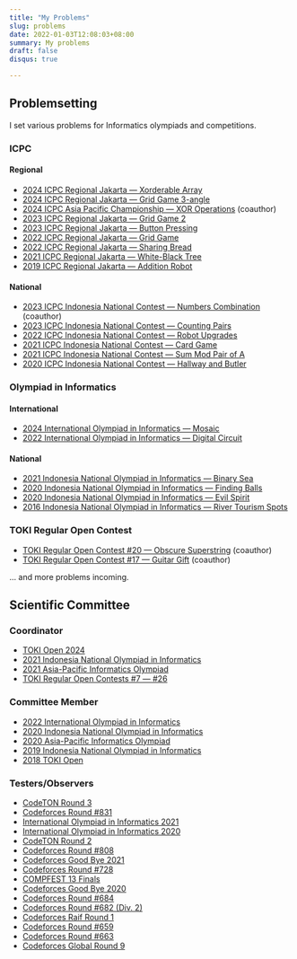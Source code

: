 ```yaml
---
title: "My Problems"
slug: problems
date: 2022-01-03T12:08:03+08:00
summary: My problems
draft: false
disqus: true

---
```


## Problemsetting

I set various problems for Informatics olympiads and competitions.

### ICPC

#### Regional

* [2024 ICPC Regional Jakarta — Xorderable Array](https://tlx.toki.id/problems/icpc-jakarta-2024/J)
* [2024 ICPC Regional Jakarta — Grid Game 3-angle](https://tlx.toki.id/problems/icpc-jakarta-2024/F)
* [2024 ICPC Asia Pacific Championship — XOR Operations](https://codeforces.com/contest/1938/problem/L) (coauthor)
* [2023 ICPC Regional Jakarta — Grid Game 2](https://tlx.toki.id/problems/icpc-jakarta-2023/G)
* [2023 ICPC Regional Jakarta — Button Pressing](https://tlx.toki.id/problems/icpc-jakarta-2023/B)
* [2022 ICPC Regional Jakarta — Grid Game](https://tlx.toki.id/problems/icpc-jakarta-2022/H)
* [2022 ICPC Regional Jakarta — Sharing Bread](https://tlx.toki.id/problems/icpc-jakarta-2022/J)
* [2021 ICPC Regional Jakarta — White-Black Tree](https://tlx.toki.id/problems/icpc-jakarta-2021/K)
* [2019 ICPC Regional Jakarta — Addition Robot](https://codeforces.com/contest/1252/problem/K)

#### National

* [2023 ICPC Indonesia National Contest — Numbers Combination](https://tlx.toki.id/problems/inc-2023/L) (coauthor)
* [2023 ICPC Indonesia National Contest — Counting Pairs](https://tlx.toki.id/problems/inc-2023/J)
* [2022 ICPC Indonesia National Contest — Robot Upgrades](https://tlx.toki.id/problems/inc-2022/D)
* [2021 ICPC Indonesia National Contest — Card Game](https://tlx.toki.id/problems/inc-2021/C)
* [2021 ICPC Indonesia National Contest — Sum Mod Pair of A](https://tlx.toki.id/problems/inc-2021/J)
* [2020 ICPC Indonesia National Contest — Hallway and Butler](https://tlx.toki.id/problems/inc-2020/G)

### Olympiad in Informatics

#### International

* [2024 International Olympiad in Informatics — Mosaic](https://github.com/ioi-2024/tasks/blob/main/day2/mosaic/statements/en.pdf)
* [2022 International Olympiad in Informatics — Digital Circuit](https://ioi2022.id/data/day2/circuit-en_ISC.pdf)

#### National

* [2021 Indonesia National Olympiad in Informatics — Binary Sea](https://tlx.toki.id/problems/ksn-2021/1B)
* [2020 Indonesia National Olympiad in Informatics — Finding Balls](https://tlx.toki.id/problems/ksn-2020/2C)
* [2020 Indonesia National Olympiad in Informatics — Evil Spirit](https://tlx.toki.id/problems/ksn-2020/2A)
* [2016 Indonesia National Olympiad in Informatics — River Tourism Spots](https://tlx.toki.id/problems/osn-2016/1C)

### TOKI Regular Open Contest

* [TOKI Regular Open Contest #20 — Obscure Superstring](https://tlx.toki.id/problems/troc-20/G) (coauthor)
* [TOKI Regular Open Contest #17 — Guitar Gift](https://tlx.toki.id/problems/troc-17/H) (coauthor)

... and more problems incoming.

## Scientific Committee

### Coordinator

* [TOKI Open 2024](https://codeforces.com/blog/entry/129720)
* [2021 Indonesia National Olympiad in Informatics](https://ksn2021.toki.id/)
* [2021 Asia-Pacific Informatics Olympiad](https://apio2021.toki.id/)
* [TOKI Regular Open Contests #7 — #26](https://tlx.toki.id/problems/problemsets?archive=troc)

### Committee Member

* [2022 International Olympiad in Informatics](https://ioi2022.id/)
* [2020 Indonesia National Olympiad in Informatics](https://ksn2020.toki.id/)
* [2020 Asia-Pacific Informatics Olympiad](https://apio2020.toki.id/)
* [2019 Indonesia National Olympiad in Informatics](https://osn2019.toki.id/)
* [2018 TOKI Open](https://codeforces.com/blog/entry/59182)

### Testers/Observers

* [CodeTON Round 3](https://codeforces.com/blog/entry/108503)
* [Codeforces Round #831](https://codeforces.com/blog/entry/108451)
* [International Olympiad in Informatics 2021](https://ioi2021.sg/)
* [International Olympiad in Informatics 2020](https://ioi2020.sg/)
* [CodeTON Round 2](https://codeforces.com/blog/entry/104491)
* [Codeforces Round #808](https://codeforces.com/blog/entry/104880)
* [Codeforces Good Bye 2021](https://codeforces.com/blog/entry/98471)
* [Codeforces Round #728](https://codeforces.com/blog/entry/92093)
* [COMPFEST 13 Finals](https://codeforces.com/contest/1575)
* [Codeforces Good Bye 2020](https://codeforces.com/blog/entry/86048)
* [Codeforces Round #684](https://codeforces.com/blog/entry/84662)
* [Codeforces Round #682 (Div. 2)](https://codeforces.com/blog/entry/84500)
* [Codeforces Raif Round 1](https://codeforces.com/blog/entry/83730)
* [Codeforces Round #659](https://codeforces.com/blog/entry/80422)
* [Codeforces Round #663](https://codeforces.com/blog/entry/81167)
* [Codeforces Global Round 9](https://codeforces.com/blog/entry/79620)
